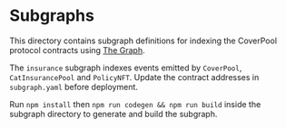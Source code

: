 # Subgraphs

This directory contains subgraph definitions for indexing the CoverPool
protocol contracts using [The Graph](https://thegraph.com/).

The `insurance` subgraph indexes events emitted by `CoverPool`,
`CatInsurancePool` and `PolicyNFT`. Update the contract addresses in
`subgraph.yaml` before deployment.

Run `npm install` then `npm run codegen && npm run build` inside the
subgraph directory to generate and build the subgraph.
